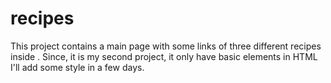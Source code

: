 # recipes
This project contains a main page with some links of three different recipes inside .
Since, it is my second project, it only have basic elements in HTML
I'll add some style in a few days.
